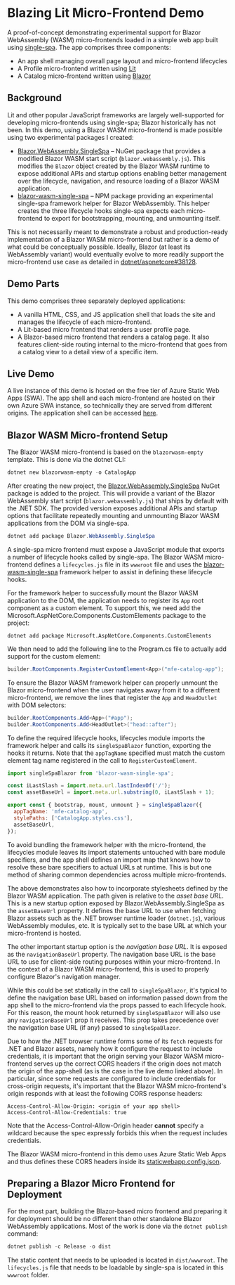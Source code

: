 # Blazing Lit Micro-Frontend Demo

A proof-of-concept demonstrating experimental support for Blazor WebAssembly (WASM) micro-frontends
loaded in a simple web app built using [single-spa](https://single-spa.js.org/). The app comprises
three components:

* An app shell managing overall page layout and micro-frontend lifecycles
* A Profile micro-frontend written using [Lit](https://lit.dev/)
* A Catalog micro-frontend written using [Blazor](https://dotnet.microsoft.com/en-us/apps/aspnet/web-apps/blazor)

## Background

Lit and other popular JavaScript frameworks are largely well-supported for developing
micro-frontends using single-spa; Blazor historically has not been. In this demo, using a Blazor
WASM micro-frontend is made possible using two experimental packages I created:

* [Blazor.WebAssembly.SingleSpa](https://www.nuget.org/packages/Blazor.WebAssembly.SingleSpa) &ndash;
  NuGet package that provides a modified Blazor WASM start script (`blazor.webassembly.js`). This
  modifies the `Blazor` object created by the Blazor WASM runtime to expose additional APIs and
  startup options enabling better management over the lifecycle, navigation, and resource loading of
  a Blazor WASM application.
* [blazor-wasm-single-spa](https://www.npmjs.com/package/blazor-wasm-single-spa) &ndash; NPM package
  providing an experimental single-spa framework helper for Blazor WebAssembly. This helper creates
  the three lifecycle hooks single-spa expects each micro-frontend to export for bootstrapping,
  mounting, and unmounting itself.

This is not necessarily meant to demonstrate a robust and production-ready implementation of a
Blazor WASM micro-frontend but rather is a demo of what could be conceptually possible. Ideally,
Blazor (at least its WebAssembly variant) would eventually evolve to more readily support the
micro-frontend use case as detailed in
[dotnet/aspnetcore#38128](https://github.com/dotnet/aspnetcore/issues/38128).

## Demo Parts

This demo comprises three separately deployed applications:

* A vanilla HTML, CSS, and JS application shell that loads the site and manages the lifecycle of
  each micro-frontend.
* A Lit-based micro frontend that renders a user profile page.
* A Blazor-based micro frontend that renders a catalog page. It also features client-side routing
  internal to the micro-frontend that goes from a catalog view to a detail view of a specific item.

## Live Demo

A live instance of this demo is hosted on the free tier of Azure Static Web Apps (SWA). The app
shell and each micro-frontend are hosted on their own Azure SWA instance, so technically they are
served from different origins. The application shell can be accessed
[here](https://gentle-river-0e21e6610.3.azurestaticapps.net/).

## Blazor WASM Micro-frontend Setup

The Blazor WASM micro-frontend is based on the `blazorwasm-empty` template. This is done via the
dotnet CLI:

```powershell
dotnet new blazorwasm-empty -o CatalogApp
```

After creating the new project, the [Blazor.WebAssembly.SingleSpa](https://www.nuget.org/packages/Blazor.WebAssembly.SingleSpa)
NuGet package is added to the project. This will provide a variant of the Blazor WebAssembly start
script (`blazor.webassembly.js`) that ships by default with the .NET SDK. The provided version
exposes additional APIs and startup options that facilitate repeatedly mounting and unmounting
Blazor WASM applications from the DOM via single-spa.

```powershell
dotnet add package Blazor.WebAssembly.SingleSpa
```

A single-spa micro frontend must expose a JavaScript module that exports a number of lifecycle
hooks called by single-spa. The Blazor WASM micro-frontend defines a `lifecycles.js` file in its
`wwwroot` file and uses the [blazor-wasm-single-spa](https://www.npmjs.com/package/blazor-wasm-single-spa)
framework helper to assist in defining these lifecycle hooks.

For the framework helper to successfully mount the Blazor WASM application to the DOM, the
application needs to register its `App` root component as a custom element. To support this, we need
add the Microsoft.AspNetCore.Components.CustomElements package to the project:

```
dotnet add package Microsoft.AspNetCore.Components.CustomElements
```

We then need to add the following line to the Program.cs file to actually add support for the custom
element:

```csharp
builder.RootComponents.RegisterCustomElement<App>("mfe-catalog-app");
```

To ensure the Blazor WASM framework helper can properly unmount the Blazor micro-frontend when the
user navigates away from it to a different micro-frontend, we remove the lines that register the
`App` and `HeadOutlet` with DOM selectors:

```csharp
builder.RootComponents.Add<App>("#app");
builder.RootComponents.Add<HeadOutlet>("head::after");
```

To define the required lifecycle hooks, lifecycles module imports the framework helper and calls its
`singleSpaBlazor` function, exporting the hooks it returns. Note that the `appTagName` specified
must match the custom element tag name registered in the call to `RegisterCustomElement`.

```javascript
import singleSpaBlazor from 'blazor-wasm-single-spa';

const iLastSlash = import.meta.url.lastIndexOf('/');
const assetBaseUrl = import.meta.url.substring(0, iLastSlash + 1);

export const { bootstrap, mount, unmount } = singleSpaBlazor({
  appTagName: 'mfe-catalog-app',
  stylePaths: ['CatalogApp.styles.css'],
  assetBaseUrl,
});
```

To avoid bundling the framework helper with the micro-frontend, the lifecycles module leaves its
import statements untouched with bare module specifiers, and the app shell defines an import map
that knows how to resolve these bare specifiers to actual URLs at runtime. This is but one method of
sharing common dependencies across multiple micro-frontends.

The above demonstrates also how to incorporate stylesheets defined by the Blazor WASM application.
The path given is relative to the *asset base URL*. This is a new startup option exposed by
Blazor.WebAssembly.SingleSpa as the `assetBaseUrl` property. It defines the base URL to use when
fetching Blazor assets such as the .NET browser runtime loader (`dotnet.js`), various WebAssembly
modules, etc. It is typically set to the base URL at which your micro-frontend is hosted.

The other important startup option is the *navigation base URL*. It is exposed as the
`navigationBaseUrl` property. The navigation base URL is the base URL to use for client-side routing
purposes within your micro-frontend. In the context of a Blazor WASM micro-frontend, this is used to
properly configure Blazor's navigation manager.

While this could be set statically in the call to `singleSpaBlazor`, it's typical to define the
navigation base URL based on information passed down from the app shell to the micro-frontend via
the props passed to each lifecycle hook. For this reason, the mount hook returned by
`singleSpaBlazor` will also use any `navigationBaseUrl` prop it receives. This prop takes precedence
over the navigation base URL (if any) passed to `singleSpaBlazor`.

Due to how the .NET browser runtime forms some of its `fetch` requests for .NET and Blazor assets,
namely how it configure the request to include credentials, it is important that the origin serving
your Blazor WASM micro-frontend serves up the correct CORS headers if the origin does not match the
origin of the app-shell (as is the case in the live demo linked above). In particular, since some
requests are configured to include credentials for cross-origin requests, it's important that the
Blazor WASM micro-frontend's origin responds with at least the following CORS response headers:

```
Access-Control-Allow-Origin: <origin of your app shell>
Access-Control-Allow-Credentials: true
```

Note that the Access-Control-Allow-Origin header **cannot** specify a wildcard because the spec
expressly forbids this when the request includes credentials.

The Blazor WASM micro-frontend in this demo uses Azure Static Web Apps and thus defines these CORS
headers inside its [staticwebapp.config.json](catalog/src/CatalogApp/wwwroot/staticwebapp.config.json).

## Preparing a Blazor Micro Frontend for Deployment

For the most part, building the Blazor-based micro frontend and preparing it for deployment should
be no different than other standalone Blazor WebAssembly applications. Most of the work is done via
the `dotnet publish` command:

```powershell
dotnet publish -c Release -o dist
```

The static content that needs to be uploaded is located in `dist/wwwroot`. The `lifecycles.js` file
that needs to be loadable by single-spa is located in this `wwwroot` folder.
